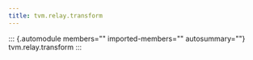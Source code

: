 ```yaml
---
title: tvm.relay.transform
---
```


::: {.automodule members="" imported-members="" autosummary=""}
tvm.relay.transform
:::
